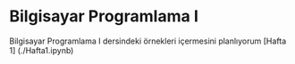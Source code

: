 # Bilgisayar Programlama I
Bilgisayar Programlama I dersindeki örnekleri içermesini planlıyorum
[Hafta 1] (./Hafta1.ipynb)


